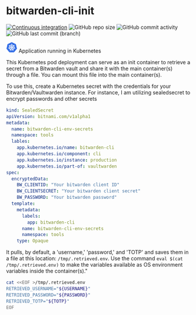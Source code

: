 # bitwarden-cli-init

[![Continuous integration](https://github.com/x-real-ip/bitwarden-cli-init/actions/workflows/ci.yaml/badge.svg)](https://github.com/x-real-ip/bitwarden-cli-init/actions/workflows/ci.yaml)
![GitHub repo size](https://img.shields.io/github/repo-size/x-real-ip/bitwarden-cli-init?logo=Github)
![GitHub commit activity](https://img.shields.io/github/commit-activity/y/x-real-ip/bitwarden-cli-init?logo=github)
![GitHub last commit (branch)](https://img.shields.io/github/last-commit/x-real-ip/bitwarden-cli-init/main?logo=github)

<img src="https://github.com/x-real-ip/infrastructure/blob/main/assets/img/k8s.png?raw=true" alt="K8s" style="height: 30px; width:30px;"/>
Application running in Kubernetes


This Kubernetes pod deployment can serve as an init container to retrieve a
secret from a Bitwarden vault and share it with the main container(s) through a
file. You can mount this file into the main container(s).

To use this, create a Kubernetes secret with the credentials for your
Bitwarden/Vaultwarden instance. For instance, I am utilizing sealedsecret to
encrypt passwords and other secrets

```yaml
kind: SealedSecret
apiVersion: bitnami.com/v1alpha1
metadata:
  name: bitwarden-cli-env-secrets
  namespace: tools
  lables:
    app.kubernetes.io/name: bitwarden-cli
    app.kubernetes.io/component: cli
    app.kubernetes.io/instance: production
    app.kubernetes.io/part-of: vaultwarden
spec:
  encryptedData:
    BW_CLIENTID: "Your bitwarden client ID"
    BW_CLIENTSECRET: "Your bitwarden client secret"
    BW_PASSWORD: "Your bitwarden password"
  template:
    metadata:
      labels:
        app: bitwarden-cli
      name: bitwarden-cli-env-secrets
      namespace: tools
    type: Opaque
```

It pulls, by default, a 'username,' 'password,' and 'TOTP' and saves them in a
file at this location: `/tmp/.retrieved.env`. Use the command
`eval $(cat /tmp/.retrieved.env)` to make the variables available as OS
environment variables inside the container(s)."

```bash
cat <<EOF >/tmp/.retrieved.env
RETRIEVED_USERNAME="${USERNAME}"
RETRIEVED_PASSWORD="${PASSWORD}"
RETRIEVED_TOTP="${TOTP}"
EOF
```
